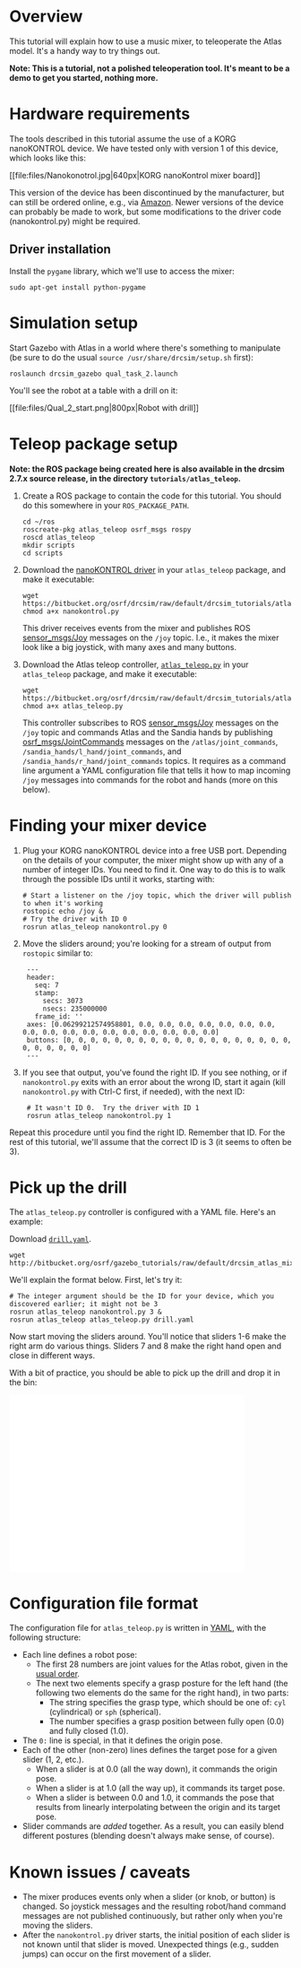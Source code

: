 # Overview

This tutorial will explain how to use a music mixer, to teleoperate the Atlas model.  It's a handy way to try things out.

**Note: This is a tutorial, not a polished teleoperation tool. It's meant to be a demo to get you started, nothing more.**

# Hardware requirements

The tools described in this tutorial assume the use of a KORG nanoKONTROL device. We have tested only with version 1 of this device, which looks like this:

[[file:files/Nanokonotrol.jpg|640px|KORG nanoKontrol mixer board]]

This version of the device has been discontinued by the manufacturer, but can still be ordered online, e.g., via [Amazon](http://www.amazon.com/Korg-nanoKONTROL-USB-Controller-White/dp/B001H2P294).  Newer versions of the device can probably be made to work, but some modifications to the driver code (nanokontrol.py) might be required.

## Driver installation

Install the `pygame` library, which we'll use to access the mixer:

~~~
sudo apt-get install python-pygame
~~~

# Simulation setup

Start Gazebo with Atlas in a world where there's something to manipulate (be sure to do the usual `source /usr/share/drcsim/setup.sh` first):

~~~
roslaunch drcsim_gazebo qual_task_2.launch
~~~

You'll see the robot at a table with a drill on it:

[[file:files/Qual_2_start.png|800px|Robot with drill]]

# Teleop package setup

**Note: the ROS package being created here is also available in the drcsim 2.7.x source release, in the directory `tutorials/atlas_teleop`.**

1. Create a ROS package to contain the code for this tutorial. You should do this somewhere in your `ROS_PACKAGE_PATH`.

    ~~~
    cd ~/ros
    roscreate-pkg atlas_teleop osrf_msgs rospy
    roscd atlas_teleop
    mkdir scripts
    cd scripts
    ~~~

1. Download the [nanoKONTROL driver](https://bitbucket.org/osrf/drcsim/raw/default/drcsim_tutorials/atlas_teleop/nanokontrol.py) in your `atlas_teleop` package, and make it executable:

    ~~~
    wget https://bitbucket.org/osrf/drcsim/raw/default/drcsim_tutorials/atlas_teleop/nanokontrol.py
    chmod a+x nanokontrol.py
    ~~~

    This driver receives events from the mixer and publishes ROS [sensor_msgs/Joy](http://ros.org/doc/api/sensor_msgs/html/msg/Joy.html) messages on the `/joy` topic.  I.e., it makes the mixer look like a big joystick, with many axes and many buttons.

1. Download the Atlas teleop controller, [`atlas_teleop.py`](https://bitbucket.org/osrf/drcsim/raw/default/drcsim_tutorials/atlas_teleop/atlas_teleop.py) in your `atlas_teleop` package, and make it executable:

    ~~~
    wget https://bitbucket.org/osrf/drcsim/raw/default/drcsim_tutorials/atlas_teleop/atlas_teleop.py
    chmod a+x atlas_teleop.py
    ~~~

    This controller subscribes to ROS [sensor_msgs/Joy](http://ros.org/doc/api/sensor_msgs/html/msg/Joy.html) messages on the `/joy` topic and commands Atlas and the Sandia hands by publishing [osrf_msgs/JointCommands](https://bitbucket.org/osrf/osrf-common/raw/default/ros/osrf_msgs/msg/JointCommands.msg) messages on the `/atlas/joint_commands`, `/sandia_hands/l_hand/joint_commands`, and `/sandia_hands/r_hand/joint_commands` topics.  It requires as a command line argument a YAML configuration file that tells it how to map incoming `/joy` messages into commands for the robot and hands (more on this below).

# Finding your mixer device

1. Plug your KORG nanoKONTROL device into a free USB port.  Depending on the details of your computer, the mixer might show up with any of a number of integer IDs.  You need to find it.  One way to do this is to walk through the possible IDs until it works, starting with:

    ~~~
   # Start a listener on the /joy topic, which the driver will publish to when it's working
    rostopic echo /joy &
    # Try the driver with ID 0
    rosrun atlas_teleop nanokontrol.py 0
    ~~~

1. Move the sliders around; you're looking for a stream of output from `rostopic` similar to:

        ---
        header:
          seq: 7
          stamp:
            secs: 3073
            nsecs: 235000000
          frame_id: ''
        axes: [0.06299212574958801, 0.0, 0.0, 0.0, 0.0, 0.0, 0.0, 0.0, 0.0, 0.0, 0.0, 0.0, 0.0, 0.0, 0.0, 0.0, 0.0, 0.0]
        buttons: [0, 0, 0, 0, 0, 0, 0, 0, 0, 0, 0, 0, 0, 0, 0, 0, 0, 0, 0, 0, 0, 0, 0, 0, 0]
        ---

1. If you see that output, you've found the right ID.  If you see nothing, or if `nanokontrol.py` exits with an error about the wrong ID, start it again (kill `nanokontrol.py` with Ctrl-C first, if needed), with the next ID:

        # It wasn't ID 0.  Try the driver with ID 1
        rosrun atlas_teleop nanokontrol.py 1

 Repeat this procedure until you find the right ID.  Remember that ID.  For the rest of this tutorial, we'll assume that the correct ID is 3 (it seems to often be 3).

# Pick up the drill

The `atlas_teleop.py` controller is configured with a YAML file.  Here's an example:

<include src='http://bitbucket.org/osrf/gazebo_tutorials/raw/default/drcsim_atlas_mixer/files/drill.yaml' />

Download [`drill.yaml`](http://bitbucket.org/osrf/gazebo_tutorials/raw/default/drcsim_atlas_mixer/files/drill.yaml).

~~~
wget http://bitbucket.org/osrf/gazebo_tutorials/raw/default/drcsim_atlas_mixer/files/drill.yaml
~~~

We'll explain the format below. First, let's try it:

~~~
# The integer argument should be the ID for your device, which you discovered earlier; it might not be 3
rosrun atlas_teleop nanokontrol.py 3 &
rosrun atlas_teleop atlas_teleop.py drill.yaml
~~~

Now start moving the sliders around.  You'll notice that sliders 1-6 make the right arm do various things.  Sliders 7 and 8 make the right hand open and close in different ways.

With a bit of practice, you should be able to pick up the drill and drop it in the bin:

<iframe width="420" height="315" src="//www.youtube.com/embed/ywacltEGnDA" frameborder="0" allowfullscreen></iframe>

# Configuration file format

The configuration file for `atlas_teleop.py` is written in [YAML](http://www.yaml.org/), with the following structure:

* Each line defines a robot pose:
    * The first 28 numbers are joint values for the Atlas robot, given in the [usual order](https://bitbucket.org/osrf/drcsim/raw/default/ros/atlas_msgs/msg/AtlasState.msg).
    * The next two elements specify a grasp posture for the left hand (the following two elements do the same for the right hand), in two parts:
        * The string specifies the grasp type, which should be one of: `cyl` (cylindrical) or `sph` (spherical).
        * The number specifies a grasp position between fully open (0.0) and fully closed (1.0).
* The `0:` line is special, in that it defines the origin pose.
* Each of the other (non-zero) lines defines the target pose for a given slider (1, 2, etc.).
    * When a slider is at 0.0 (all the way down), it commands the origin pose.
    * When a slider is at 1.0 (all the way up), it commands its target pose.
    * When a slider is between 0.0 and 1.0, it commands the pose that results from linearly interpolating between the origin and its target pose.
* Slider commands are *added*  together.  As a result, you can easily blend different postures (blending doesn't always make sense, of course).

# Known issues / caveats

* The mixer produces events only when a slider (or knob, or button) is changed.  So joystick messages and the resulting robot/hand command messages are not published continuously, but rather only when you're moving the sliders.
* After the `nanokontrol.py` driver starts, the initial position of each slider is not known until that slider is moved.  Unexpected things (e.g., sudden jumps) can occur on the first movement of a slider.
